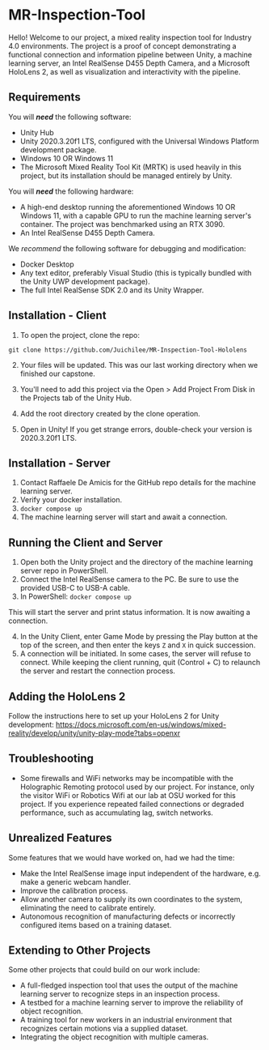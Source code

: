# MR-Inspection-Tool

Hello! Welcome to our project, a mixed reality inspection tool for Industry 4.0 environments.
The project is a proof of concept demonstrating a functional connection and information pipeline between Unity, a machine learning server,
an Intel RealSense D455 Depth Camera, and a Microsoft HoloLens 2, as well as visualization and interactivity with the pipeline.

## Requirements

You will ***need*** the following software:

- Unity Hub
- Unity 2020.3.20f1 LTS, configured with the Universal Windows Platform development package.
- Windows 10 OR Windows 11
- The Microsoft Mixed Reality Tool Kit (MRTK) is used heavily in this project, but its installation should be managed entirely by Unity.


You will ***need*** the following hardware:

- A high-end desktop running the aforementioned Windows 10 OR Windows 11, with a capable GPU to run the machine learning server's container.
The project was benchmarked using an RTX 3090.
- An Intel RealSense D455 Depth Camera.


We *recommend* the following software for debugging and modification:

- Docker Desktop
- Any text editor, preferably Visual Studio (this is typically bundled with the Unity UWP development package).
- The full Intel RealSense SDK 2.0 and its Unity Wrapper.

## Installation - Client

1. To open the project, clone the repo:

```git clone https://github.com/Juichilee/MR-Inspection-Tool-Hololens```

2. Your files will be updated. This was our last working directory when we finished our capstone.

3. You'll need to add this project via the Open > Add Project From Disk in the Projects tab of the Unity Hub.

4. Add the root directory created by the clone operation.

5. Open in Unity! If you get strange errors, double-check your version is 2020.3.20f1 LTS.

## Installation - Server

1. Contact Raffaele De Amicis for the GitHub repo details for the machine learning server.
2. Verify your docker installation.
3. ```docker compose up```
4. The machine learning server will start and await a connection.

## Running the Client and Server

1. Open both the Unity project and the directory of the machine learning server repo in PowerShell.
2. Connect the Intel RealSense camera to the PC. Be sure to use the provided USB-C to USB-A cable.
3. In PowerShell: ```docker compose up```

This will start the server and print status information. It is now awaiting a connection.

4. In the Unity Client, enter Game Mode by pressing the Play button at the top of the screen, and then enter the keys ```Z``` and ```X``` in quick succession.
5. A connection will be initiated. In some cases, the server will refuse to connect. While keeping the client running, quit (Control + C) to relaunch the server and restart the connection process.

## Adding the HoloLens 2

Follow the instructions here to set up your HoloLens 2 for Unity development: https://docs.microsoft.com/en-us/windows/mixed-reality/develop/unity/unity-play-mode?tabs=openxr

## Troubleshooting

- Some firewalls and WiFi networks may be incompatible with the Holographic Remoting protocol used by our project. For instance, only the visitor WiFi or Robotics Wifi at our lab at OSU worked for this project. If you experience repeated failed connections or degraded performance, such as accumulating lag, switch networks.


## Unrealized Features
Some features that we would have worked on, had we had the time:
- Make the Intel RealSense image input independent of the hardware, e.g. make a generic webcam handler.
- Improve the calibration process.
- Allow another camera to supply its own coordinates to the system, eliminating the need to calibrate entirely.
- Autonomous recognition of manufacturing defects or incorrectly configured items based on a training dataset.


## Extending to Other Projects

Some other projects that could build on our work include:
- A full-fledged inspection tool that uses the output of the machine learning server to recognize steps in an inspection process.
- A testbed for a machine learning server to improve the reliability of object recognition.
- A training tool for new workers in an industrial environment that recognizes certain motions via a supplied dataset.
- Integrating the object recognition with multiple cameras.

